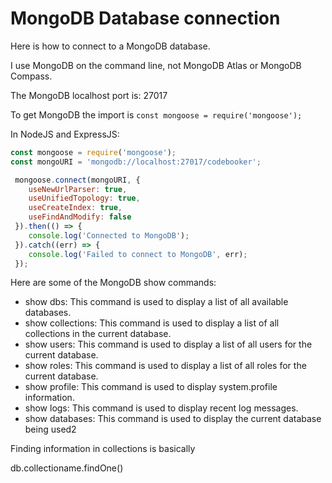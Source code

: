 # MongoDB Database connection

Here is how to connect to a MongoDB database.

I use MongoDB on the command line, not MongoDB Atlas or MongoDB Compass.

The MongoDB localhost port is: 27017

To get MongoDB  the import is `const mongoose = require('mongoose');`

In NodeJS and ExpressJS:

```js
const mongoose = require('mongoose');
const mongoURI = 'mongodb://localhost:27017/codebooker';

 mongoose.connect(mongoURI, {
    useNewUrlParser: true,
    useUnifiedTopology: true,
    useCreateIndex: true,
    useFindAndModify: false
 }).then(() => {
    console.log('Connected to MongoDB');
 }).catch((err) => {
    console.log('Failed to connect to MongoDB', err);
 });
```

Here are some of the MongoDB show commands:

- show dbs: This command is used to display a list of all available databases.
- show collections: This command is used to display a list of all collections in the current database.
- show users: This command is used to display a list of all users for the current database.
- show roles: This command is used to display a list of all roles for the current database.
- show profile: This command is used to display system.profile information.
- show logs: This command is used to display recent log messages.
- show databases: This command is used to display the current database being used2

Finding information in collections is basically

db.collectioname.findOne()
